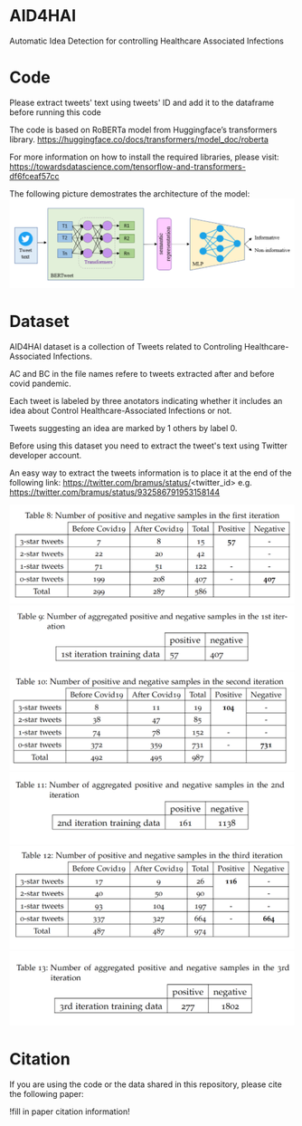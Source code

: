 # AID4HAI
Automatic Idea Detection for controlling Healthcare Associated Infections

# Code
Please extract tweets' text using tweets' ID and add it to the dataframe before running this code

The code is based on RoBERTa model from Huggingface’s transformers library. https://huggingface.co/docs/transformers/model_doc/roberta

For more information on how to install the required libraries, please visit: https://towardsdatascience.com/tensorflow-and-transformers-df6fceaf57cc

The following picture demostrates the architecture of the model:
![Alt text](images/model.png?raw=true "Transfer learning using BERTweet language model")

# Dataset

AID4HAI dataset is a collection of Tweets related to Controling Healthcare-Associated Infections.

AC and BC in the file names refere to tweets extracted after and before covid pandemic.

Each tweet is labeled by three anotators indicating whether it includes an idea about Control Healthcare-Associated Infections or not.

Tweets suggesting an idea are marked by 1 others by label 0.

Before using this dataset you need to extract the tweet's text using  Twitter developer account.

An easy way to extract the tweets information is to place it at the end of the following link: https://twitter.com/bramus/status/<twitter_id> e.g. https://twitter.com/bramus/status/932586791953158144

![Alt text](images/table1.png?raw=true "table1")
![Alt text](images/table2.png?raw=true "table2")
![Alt text](images/table3.png?raw=true "table3")
![Alt text](images/table4.png?raw=true "table4")
![Alt text](images/table5.png?raw=true "table5")
![Alt text](images/table6.png?raw=true "table6")


# Citation
If you are using the code or the data shared in this repository, please cite the following paper:

!fill in paper citation information!
